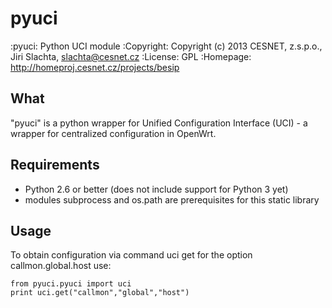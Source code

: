 pyuci
========

:pyuci: Python UCI module
:Copyright: Copyright (c) 2013 CESNET, z.s.p.o., Jiri Slachta, slachta@cesnet.cz
:License: GPL
:Homepage: http://homeproj.cesnet.cz/projects/besip

What
----

"pyuci" is a python wrapper for Unified Configuration Interface (UCI) - a wrapper
for centralized configuration in OpenWrt.

Requirements
------------

  - Python 2.6 or better (does not include support for Python 3 yet)
  - modules subprocess and os.path are prerequisites for this static library

Usage
-----

To obtain configuration via command uci get for the option callmon.global.host use:

	from pyuci.pyuci import uci
	print uci.get("callmon","global","host")